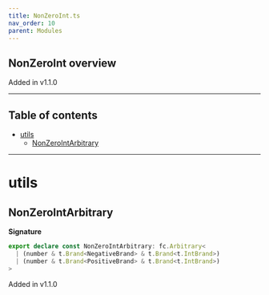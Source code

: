 ```yaml
---
title: NonZeroInt.ts
nav_order: 10
parent: Modules
---
```


## NonZeroInt overview

Added in v1.1.0

---

<h2 class="text-delta">Table of contents</h2>

- [utils](#utils)
  - [NonZeroIntArbitrary](#nonzerointarbitrary)

---

# utils

## NonZeroIntArbitrary

**Signature**

```ts
export declare const NonZeroIntArbitrary: fc.Arbitrary<
  | (number & t.Brand<NegativeBrand> & t.Brand<t.IntBrand>)
  | (number & t.Brand<PositiveBrand> & t.Brand<t.IntBrand>)
>
```

Added in v1.1.0
